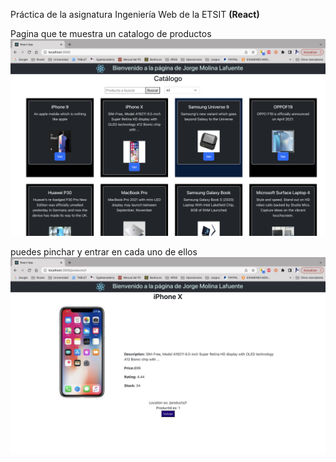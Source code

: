 Práctica de la asignatura Ingeniería Web de la ETSIT
**(React)**

Pagina que te muestra un catalogo de productos
![Image text](https://github.com/jorgemolinal/Catalogo-Productos/blob/main/miscapturas/Captura%20de%20Pantalla%202022-10-11%20a%20las%2015.02.09.png)

puedes pinchar y entrar en cada uno de ellos
![Image Text](https://github.com/jorgemolinal/Catalogo-Productos/blob/main/miscapturas/Captura%20de%20Pantalla%202022-10-11%20a%20las%2015.04.01.png)
